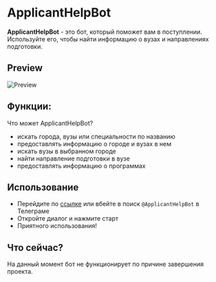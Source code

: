 # ApplicantHelpBot
**ApplicantHelpBot** - это бот, который поможет вам в поступлении. Используйте его, чтобы найти информацию о вузах и направлениях подготовки.

## Preview

![Preview](/assets/preview.gif?raw=true "Preview")

## Функции:
Что может ApplicantHelpBot?

* искать города, вузы или специальности по названию
* предоставлять информацию о городе и вузах в нем
* искать вузы в выбранном городе
* найти направление подготовки в вузе
* предоставлять информацию о программах

## Использование
* Перейдите по [ссылке][link] или вбейте в поиск `@ApplicantHelpBot` в Телеграме
* Откройте диалог и нажмите старт
* Приятного использования!

## Что сейчас?
На данный момент бот не функционирует по причине завершения проекта.

[//]: # (LINKS)
[link]: https://t.me/ApplicantHelpBot